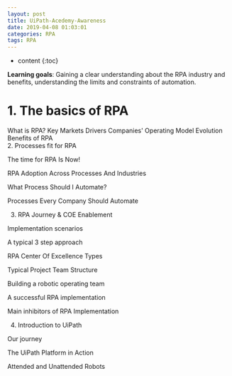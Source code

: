 ```yaml
---
layout: post
title: UiPath-Acedemy-Awareness
date: 2019-04-08 01:03:01
categories: RPA
tags: RPA
---
```

* content
{:toc}

**Learning goals**: Gaining a clear understanding about the RPA industry and benefits, understanding the limits and constraints of automation.

# 1. The basics of RPA

What is RPA?
Key Markets Drivers
Companies' Operating Model Evolution
Benefits of RPA   
2. Processes fit for RPA

The time for RPA Is Now!

 RPA Adoption Across Processes And Industries

 What Process Should I Automate?

 Processes Every Company Should Automate 

3. RPA Journey & COE Enablement

Implementation scenarios

A typical 3 step approach

 RPA Center Of Excellence Types

Typical Project Team Structure

 Building a robotic operating team

 A successful RPA implementation

 Main inhibitors of RPA Implementation

4. Introduction to UiPath

Our journey

The UiPath Platform in Action

Attended and Unattended Robots